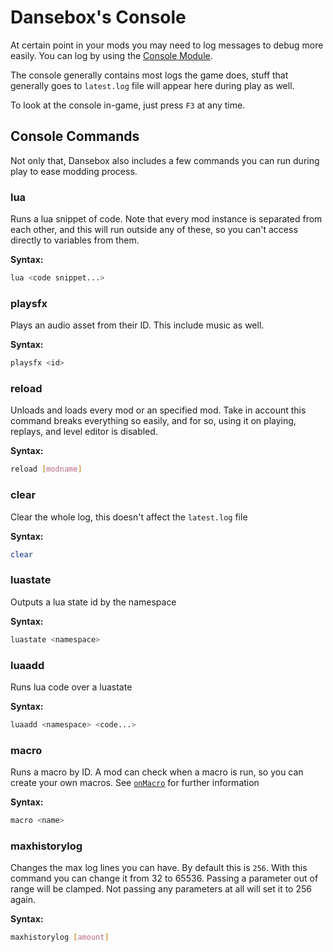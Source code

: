 # Dansebox's Console
At certain point in your mods you may need to log messages to debug more easily. You can log by using the [Console Module](../reference/console.md).

The console generally contains most logs the game does, stuff that generally goes to `latest.log` file will appear here during play as well.

To look at the console in-game, just press `F3` at any time.

## Console Commands
Not only that, Dansebox also includes a few commands you can run during play to ease modding process.

### lua
Runs a lua snippet of code. Note that every mod instance is separated from each other, and this will run outside any of these, so you can't access directly to variables from them.

**Syntax:**
```bash
lua <code snippet...>
```

### playsfx
Plays an audio asset from their ID. This include music as well.

**Syntax:**
```bash
playsfx <id>
```

### reload
Unloads and loads every mod or an specified mod. Take in account this command breaks everything so easily, and for so, using it on playing, replays, and level editor is disabled.

**Syntax:**
```bash
reload [modname]
```

### clear
Clear the whole log, this doesn't affect the `latest.log` file

**Syntax:**
```bash
clear
```

### luastate
Outputs a lua state id by the namespace

**Syntax:**
```bash
luastate <namespace>
```

### luaadd
Runs lua code over a luastate

**Syntax:**
```bash
luaadd <namespace> <code...>
```

### macro
Runs a macro by ID. A mod can check when a macro is run, so you can create your own macros. See [`onMacro`](./events.md#onMacro) for further information

**Syntax:**
```bash
macro <name>
```

### maxhistorylog
Changes the max log lines you can have. By default this is `256`. With this command you can change it from 32 to 65536. Passing a parameter out of range will be clamped. Not passing any parameters at all will set it to 256 again.

**Syntax:**
```bash
maxhistorylog [amount]
```